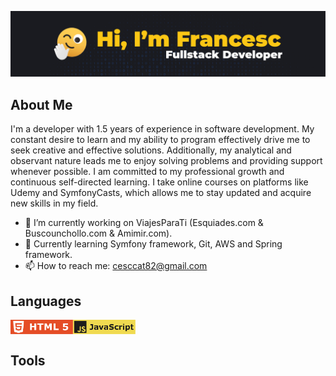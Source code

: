 ![My Profile Image](https://github.com/cescktNC/cescktNC/blob/main/img/portada_github.jpg)

## About Me

I'm a developer with 1.5 years of experience in software development. My constant desire to learn and my ability to program effectively drive me to seek creative and effective solutions. Additionally, my analytical and observant nature leads me to enjoy solving problems and providing support whenever possible. I am committed to my professional growth and continuous self-directed learning. I take online courses on platforms like Udemy and SymfonyCasts, which allows me to stay updated and acquire new skills in my field.

- 🔭 I’m currently working on ViajesParaTi (Esquiades.com & Buscounchollo.com & Amimir.com).
- 🌱 Currently learning Symfony framework, Git, AWS and Spring framework.
- 📫 How to reach me: cesccat82@gmail.com

## Languages

<div style="display: flex;">
    <img src="https://github.com/cescktNC/cescktNC/blob/main/img/html.jpg" alt="HTML" width="100"/>
    <img src="https://github.com/cescktNC/cescktNC/blob/main/img/javascript.jpg" alt="JavaScript" width="100"/>
</div>

## Tools


<!--
**cescktNC/cescktNC** is a ✨ _special_ ✨ repository because its `README.md` (this file) appears on your GitHub profile.

Here are some ideas to get you started:

- 🔭 I’m currently working on ...
- 🌱 I’m currently learning ...
- 👯 I’m looking to collaborate on ...
- 🤔 I’m looking for help with ...
- 💬 Ask me about ...
- 📫 How to reach me: ...
- 😄 Pronouns: ...
- ⚡ Fun fact: ...
-->
